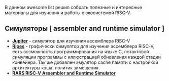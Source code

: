 В данном awesome list решил собрать полезные и интересные материалы для изучения и работы с экосистемой RISC-V. 

## Симуляторы [ assembler and runtime simulator ]
* [**Jupiter**](https://github.com/andrescv/Jupiter) - симулятор для изучения ассемблера RISC-V
* [**Ripes**](https://github.com/mortbopet/Ripes) - графически симулятор для изучения ассемблера RISC-V, есть возможность программирования на языке С, потактовой симуляции программы с иллюстрацией обновления каждой стадии конвейера. Так же добавлен эмулятор cache памяти с настройкой архитектуры кэша, политик замещения. 
* [**RARS RISC-V Assembler and Runtime Simulator**](https://github.com/TheThirdOne/rars) 
